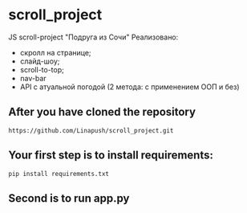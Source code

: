 # scroll_project
JS scroll-project "Подруга из Сочи" 
Реализовано:
* скролл на странице;
* слайд-шоу;
* scroll-to-top;
* nav-bar
* API с атуальной погодой (2 метода: с применением ООП и без)

## After you have cloned the repository 
```https://github.com/Linapush/scroll_project.git```
## Your first step is to install requirements:
```pip install requirements.txt```
## Second is to run app.py